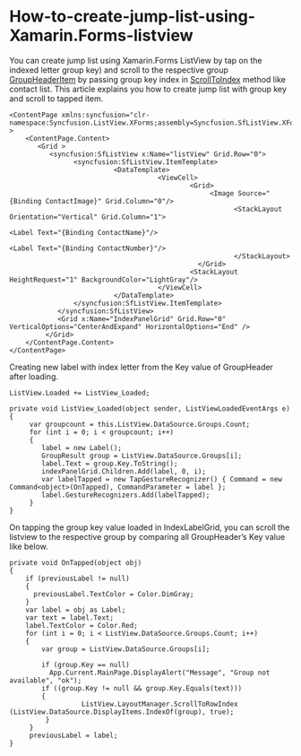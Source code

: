 # How-to-create-jump-list-using-Xamarin.Forms-listview

You can create jump list using Xamarin.Forms ListView by tap on the indexed letter group key) and scroll to the respective group [GroupHeaderItem](https://help.syncfusion.com/cr/xamarin/Syncfusion.SfListView.XForms~Syncfusion.ListView.XForms.GroupHeaderItem.html) by passing group key index in [ScrollToIndex](https://help.syncfusion.com/cr/cref_files/xamarin/Syncfusion.SfListView.XForms~Syncfusion.ListView.XForms.LayoutBase~ScrollToRowIndex.html) method like contact list. This article explains you how to create jump list with group key and scroll to tapped item.

```
<ContentPage xmlns:syncfusion="clr-namespace:Syncfusion.ListView.XForms;assembly=Syncfusion.SfListView.XForms" >
    <ContentPage.Content>
       <Grid >
          <syncfusion:SfListView x:Name="listView" Grid.Row="0">
                <syncfusion:SfListView.ItemTemplate>
                          <DataTemplate>
                                     <ViewCell>
                                             <Grid>
                                                  <Image Source="{Binding ContactImage}" Grid.Column="0"/>
                                                        <StackLayout Orientation="Vertical" Grid.Column="1">
                                                                     <Label Text="{Binding ContactName}"/>
                                                                     <Label Text="{Binding ContactNumber}"/>
                                                        </StackLayout>
                                               </Grid>
                                             <StackLayout HeightRequest="1" BackgroundColor="LightGray"/>
                                     </ViewCell>
                          </DataTemplate>
                </syncfusion:SfListView.ItemTemplate>                
            </syncfusion:SfListView>
            <Grid x:Name="IndexPanelGrid" Grid.Row="0"  VerticalOptions="CenterAndExpand" HorizontalOptions="End" />
         </Grid>
    </ContentPage.Content>
</ContentPage>
```
Creating new label with index letter from the Key value of GroupHeader after loading.

```
ListView.Loaded += ListView_Loaded;

private void ListView_Loaded(object sender, ListViewLoadedEventArgs e)
{
     var groupcount = this.ListView.DataSource.Groups.Count;
     for (int i = 0; i < groupcount; i++)
     {
        label = new Label();  
        GroupResult group = ListView.DataSource.Groups[i];
        label.Text = group.Key.ToString();
        indexPanelGrid.Children.Add(label, 0, i);
        var labelTapped = new TapGestureRecognizer() { Command = new Command<object>(OnTapped), CommandParameter = label };
        label.GestureRecognizers.Add(labelTapped);
     }
}
```
On tapping the group key value loaded in IndexLabelGrid, you can scroll the listview to the respective group by comparing all GroupHeader’s Key value like below.

```
private void OnTapped(object obj)
{
    if (previousLabel != null)
    {
      previousLabel.TextColor = Color.DimGray;
    }
    var label = obj as Label;
    var text = label.Text;
    label.TextColor = Color.Red;
    for (int i = 0; i < ListView.DataSource.Groups.Count; i++)
    {
        var group = ListView.DataSource.Groups[i];

        if (group.Key == null)
          App.Current.MainPage.DisplayAlert("Message", "Group not available", "ok");
        if ((group.Key != null && group.Key.Equals(text)))
        {
                  ListView.LayoutManager.ScrollToRowIndex (ListView.DataSource.DisplayItems.IndexOf(group), true);
         }
     }
     previousLabel = label;
}
```
